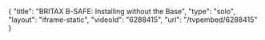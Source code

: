 {
    "title": "BRITAX B-SAFE: Installing without the Base",
    "type": "solo",
    "layout": "iframe-static",
    "videoId": "6288415",
    "url": "\/tvpembed\/6288415"
}